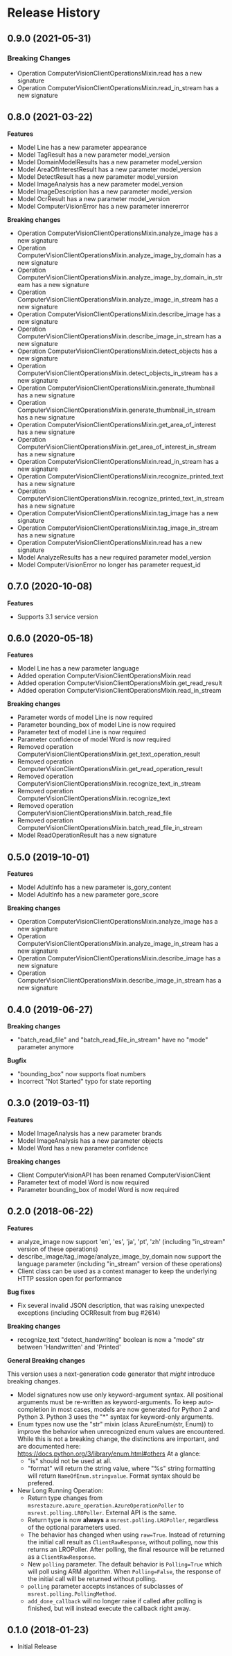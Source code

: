 # Release History

## 0.9.0 (2021-05-31)

### Breaking Changes

  - Operation ComputerVisionClientOperationsMixin.read has a new signature
  - Operation ComputerVisionClientOperationsMixin.read_in_stream has a new signature

## 0.8.0 (2021-03-22)

**Features**

  - Model Line has a new parameter appearance
  - Model TagResult has a new parameter model_version
  - Model DomainModelResults has a new parameter model_version
  - Model AreaOfInterestResult has a new parameter model_version
  - Model DetectResult has a new parameter model_version
  - Model ImageAnalysis has a new parameter model_version
  - Model ImageDescription has a new parameter model_version
  - Model OcrResult has a new parameter model_version
  - Model ComputerVisionError has a new parameter innererror

**Breaking changes**

  - Operation ComputerVisionClientOperationsMixin.analyze_image has a new signature
  - Operation ComputerVisionClientOperationsMixin.analyze_image_by_domain has a new signature
  - Operation ComputerVisionClientOperationsMixin.analyze_image_by_domain_in_stream has a new signature
  - Operation ComputerVisionClientOperationsMixin.analyze_image_in_stream has a new signature
  - Operation ComputerVisionClientOperationsMixin.describe_image has a new signature
  - Operation ComputerVisionClientOperationsMixin.describe_image_in_stream has a new signature
  - Operation ComputerVisionClientOperationsMixin.detect_objects has a new signature
  - Operation ComputerVisionClientOperationsMixin.detect_objects_in_stream has a new signature
  - Operation ComputerVisionClientOperationsMixin.generate_thumbnail has a new signature
  - Operation ComputerVisionClientOperationsMixin.generate_thumbnail_in_stream has a new signature
  - Operation ComputerVisionClientOperationsMixin.get_area_of_interest has a new signature
  - Operation ComputerVisionClientOperationsMixin.get_area_of_interest_in_stream has a new signature
  - Operation ComputerVisionClientOperationsMixin.read_in_stream has a new signature
  - Operation ComputerVisionClientOperationsMixin.recognize_printed_text has a new signature
  - Operation ComputerVisionClientOperationsMixin.recognize_printed_text_in_stream has a new signature
  - Operation ComputerVisionClientOperationsMixin.tag_image has a new signature
  - Operation ComputerVisionClientOperationsMixin.tag_image_in_stream has a new signature
  - Operation ComputerVisionClientOperationsMixin.read has a new signature
  - Model AnalyzeResults has a new required parameter model_version
  - Model ComputerVisionError no longer has parameter request_id

## 0.7.0 (2020-10-08)

**Features**

  - Supports 3.1 service version

## 0.6.0 (2020-05-18)

**Features**

  - Model Line has a new parameter language
  - Added operation ComputerVisionClientOperationsMixin.read
  - Added operation ComputerVisionClientOperationsMixin.get_read_result
  - Added operation ComputerVisionClientOperationsMixin.read_in_stream

**Breaking changes**

  - Parameter words of model Line is now required
  - Parameter bounding_box of model Line is now required
  - Parameter text of model Line is now required
  - Parameter confidence of model Word is now required
  - Removed operation ComputerVisionClientOperationsMixin.get_text_operation_result
  - Removed operation ComputerVisionClientOperationsMixin.get_read_operation_result
  - Removed operation ComputerVisionClientOperationsMixin.recognize_text_in_stream
  - Removed operation ComputerVisionClientOperationsMixin.recognize_text
  - Removed operation ComputerVisionClientOperationsMixin.batch_read_file
  - Removed operation ComputerVisionClientOperationsMixin.batch_read_file_in_stream
  - Model ReadOperationResult has a new signature

## 0.5.0 (2019-10-01)

**Features**

  - Model AdultInfo has a new parameter is_gory_content
  - Model AdultInfo has a new parameter gore_score

**Breaking changes**

  - Operation ComputerVisionClientOperationsMixin.analyze_image has a
    new signature
  - Operation
    ComputerVisionClientOperationsMixin.analyze_image_in_stream has a
    new signature
  - Operation ComputerVisionClientOperationsMixin.describe_image has a
    new signature
  - Operation
    ComputerVisionClientOperationsMixin.describe_image_in_stream has
    a new signature

## 0.4.0 (2019-06-27)

**Breaking changes**

  - "batch_read_file" and "batch_read_file_in_stream" have no
    "mode" parameter anymore

**Bugfix**

  - "bounding_box" now supports float numbers
  - Incorrect "Not Started" typo for state reporting

## 0.3.0 (2019-03-11)

**Features**

  - Model ImageAnalysis has a new parameter brands
  - Model ImageAnalysis has a new parameter objects
  - Model Word has a new parameter confidence

**Breaking changes**

  - Client ComputerVisionAPI has been renamed ComputerVisionClient
  - Parameter text of model Word is now required
  - Parameter bounding_box of model Word is now required

## 0.2.0 (2018-06-22)

**Features**

  - analyze_image now support 'en', 'es', 'ja', 'pt', 'zh' (including
    "in_stream" version of these operations)
  - describe_image/tag_image/analyze_image_by_domain now support
    the language parameter (including "in_stream" version of these
    operations)
  - Client class can be used as a context manager to keep the underlying
    HTTP session open for performance

**Bug fixes**

  - Fix several invalid JSON description, that was raising unexpected
    exceptions (including OCRResult from bug #2614)

**Breaking changes**

  - recognize_text "detect_handwriting" boolean is now a "mode" str
    between 'Handwritten' and 'Printed'

**General Breaking changes**

This version uses a next-generation code generator that *might*
introduce breaking changes.

  - Model signatures now use only keyword-argument syntax. All
    positional arguments must be re-written as keyword-arguments. To
    keep auto-completion in most cases, models are now generated for
    Python 2 and Python 3. Python 3 uses the "*" syntax for
    keyword-only arguments.
  - Enum types now use the "str" mixin (class AzureEnum(str, Enum)) to
    improve the behavior when unrecognized enum values are encountered.
    While this is not a breaking change, the distinctions are important,
    and are documented here:
    <https://docs.python.org/3/library/enum.html#others> At a glance:
      - "is" should not be used at all.
      - "format" will return the string value, where "%s" string
        formatting will return `NameOfEnum.stringvalue`. Format syntax
        should be prefered.
  - New Long Running Operation:
      - Return type changes from
        `msrestazure.azure_operation.AzureOperationPoller` to
        `msrest.polling.LROPoller`. External API is the same.
      - Return type is now **always** a `msrest.polling.LROPoller`,
        regardless of the optional parameters used.
      - The behavior has changed when using `raw=True`. Instead of
        returning the initial call result as `ClientRawResponse`,
        without polling, now this returns an LROPoller. After polling,
        the final resource will be returned as a `ClientRawResponse`.
      - New `polling` parameter. The default behavior is
        `Polling=True` which will poll using ARM algorithm. When
        `Polling=False`, the response of the initial call will be
        returned without polling.
      - `polling` parameter accepts instances of subclasses of
        `msrest.polling.PollingMethod`.
      - `add_done_callback` will no longer raise if called after
        polling is finished, but will instead execute the callback right
        away.

## 0.1.0 (2018-01-23)

  - Initial Release
